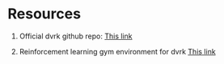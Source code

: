 # Resources
1. Official dvrk github repo: [This link](https://github.com/jhu-dvrk/sawIntuitiveResearchKit/wiki)

2. Reinforcement learning gym environment for dvrk [This link](https://github.com/ucsdarclab/dVRL)